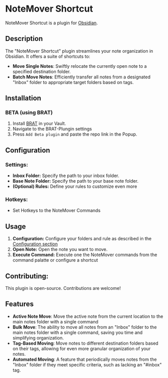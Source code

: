 # NoteMover Shortcut
NoteMover Shortcut is a plugin for [Obsidian](https://obsidian.md).

## Description
The "NoteMover Shortcut" plugin streamlines your note organization in Obsidian. It offers a suite of shortcuts to:
- **Move Single Notes**: Swiftly relocate the currently open note to a specified destination folder.
- **Batch Move Notes**: Efficiently transfer all notes from a designated "Inbox" folder to appropriate target folders based on tags.

## Installation
### BETA (using BRAT)
1. Install [BRAT](https://github.com/TfTHacker/obsidian42-brat) in your Vault.
2. Navigate to the BRAT-Plungin settings
3. Press `Add Beta plugin` and paste the repo link in the Popup.

## Configuration
### Settings:
- **Inbox Folder:** Specify the path to your inbox folder.
- **Base Note Folder:** Specify the path to your base note folder.
- **(Optional) Rules:** Define your rules to customize even more
### Hotkeys:
- Set Hotkeys to the NoteMover Commands

## Usage
1. **Configuration:** Configure your folders and rule as described in the [Configuration section](#configuration)
1. **Open Note:** Open the note you want to move.
2. **Execute Command:** Execute one the NoteMover commands from the command palatte or configure a shortcut

## Contributing:
This plugin is open-source. Contributions are welcome!

## Features
- **Active Note Move**: Move the active note from the current location to the main notes folder with a single command
- **Bulk Move**: The ability to move all notes from an "Inbox" folder to the main notes folder with a single command, saving you time and simplifying organization.
- **Tag-Based Moving**: Move notes to different destination folders based on their tags, allowing for even more granular organization of your notes.
- **Automated Moving**: A feature that periodically moves notes from the "Inbox" folder if they meet specific criteria, such as lacking an "#inbox" tag.

